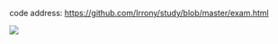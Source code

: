 code address: https://github.com/Irrony/study/blob/master/exam.html

![](https://s3.cn-north-1.amazonaws.com.cn/tws-upload/images/1550540676867-27d4c655-cea1-449f-bde9-94f7ee333d8a.png)